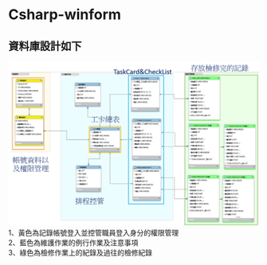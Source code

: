 # Csharp-winform
## 資料庫設計如下
![image](https://github.com/TsaiHaoWei/Csharp-winform/blob/main/DB_ERModel.png)
1、黃色為記錄帳號登入並控管職員登入身分的權限管理<br>
2、藍色為維護作業的例行作業及注意事項<br>
3、綠色為檢修作業上的紀錄及過往的檢修紀錄<br>
